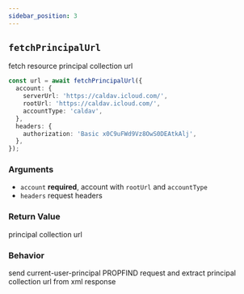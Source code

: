 ```yaml
---
sidebar_position: 3
---
```


## `fetchPrincipalUrl`

fetch resource principal collection url

```ts
const url = await fetchPrincipalUrl({
  account: {
    serverUrl: 'https://caldav.icloud.com/',
    rootUrl: 'https://caldav.icloud.com/',
    accountType: 'caldav',
  },
  headers: {
    authorization: 'Basic x0C9uFWd9Vz8OwS0DEAtkAlj',
  },
});
```

### Arguments

- `account` **required**, account with `rootUrl` and `accountType`
- `headers` request headers

### Return Value

principal collection url

### Behavior

send current-user-principal PROPFIND request and extract principal collection url from xml response
